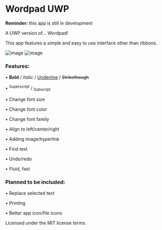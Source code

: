 # Wordpad UWP
**Reminder:** this app is still in development

A UWP version of... Wordpad!

This app features a simple and easy to use interface other than ribbons.

![image](https://user-images.githubusercontent.com/81253203/133136254-4df31e72-2f6e-4a3c-8d29-5d0806003bd5.png)
![image](https://user-images.githubusercontent.com/81253203/133136586-65c15c90-9469-485e-b845-9579472aaced.png)

### **Features:**

  • **Bold** / *Italic* / <ins>Underline</ins> / ~~Strikethough~~
  
  • <sup>Superscript</sup> / <sub>Subscript</sub>
  
  • Change font size
  
  • Change font color
  
  • Change font family
  
  • Align to left/center/right
  
  • Adding image/hyperlink
  
  • Find text
  
  • Undo/redo
  
  • Fluid, fast
  
### **Planned to be included:**

  • Replace selected text
  
  • Printing
  
  • Better app icon/file icons

Licensed under the MIT license terms.
